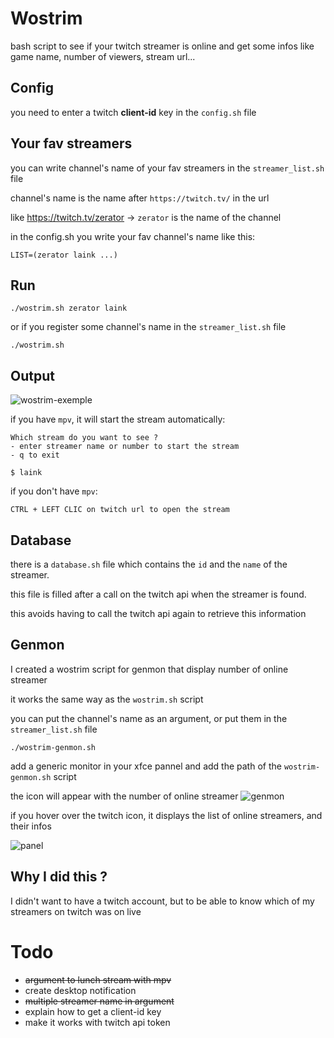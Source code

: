 # Wostrim
bash script to see if your twitch streamer is online and get some infos like game name, number of viewers, stream url...

## Config
you need to enter a twitch **client-id** key in the `config.sh` file

## Your fav streamers

you can write channel's name of your fav streamers in the `streamer_list.sh` file

channel's name is the name after `https://twitch.tv/` in the url

like https://twitch.tv/zerator -> `zerator` is the name of the channel

in the config.sh you write your fav channel's name like this:

`LIST=(zerator laink ...)`


## Run
```
./wostrim.sh zerator laink
```
or if you register some channel's name in the `streamer_list.sh` file
```
./wostrim.sh
```

## Output
![wostrim-exemple](https://user-images.githubusercontent.com/22444128/152661561-29439b06-7bfa-4377-b561-cda2f8a7905f.png)


if you have `mpv`, it will start the stream automatically: 
```
Which stream do you want to see ?
- enter streamer name or number to start the stream
- q to exit

$ laink
```
if you don't have `mpv`:
```
CTRL + LEFT CLIC on twitch url to open the stream
```

## Database
there is a `database.sh` file which contains the `id` and the `name` of the streamer.

this file is filled after a call on the twitch api when the streamer is found.

this avoids having to call the twitch api again to retrieve this information 

## Genmon
I created a wostrim script for genmon that display number of online streamer

it works the same way as the `wostrim.sh` script

you can put the channel's name as an argument, or put them in the `streamer_list.sh` file

```
./wostrim-genmon.sh
```

add a generic monitor in your xfce pannel and add the path of the `wostrim-genmon.sh` script

the icon will appear with the number of online streamer ![genmon](https://user-images.githubusercontent.com/22444128/152661294-9bb29c09-9c40-44d9-9be9-734dfd44f864.png)


if you hover over the twitch icon, it displays the list of online streamers, and their infos

![panel](https://user-images.githubusercontent.com/22444128/152661226-51ab2a53-c616-4fdb-9923-bdf2af325d1d.png)


## Why I did this ?
I didn't want to have a twitch account, but to be able to know which of my streamers on twitch was on live

# Todo
- ~~argument to lunch stream with mpv~~
- create desktop notification
- ~~multiple streamer name in argument~~
- explain how to get a client-id key
- make it works with twitch api token

